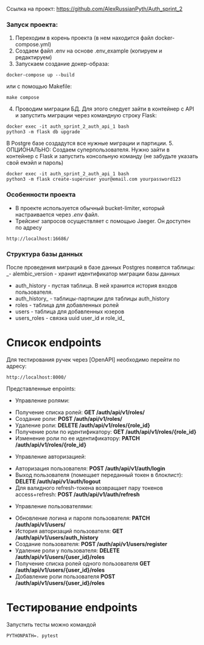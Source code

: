 Ссылка на проект: https://github.com/AlexRussianPyth/Auth_sprint_2

### Запуск проекта:
1. Переходим в корень проекта (в нем находится файл docker-compose.yml)
2. Создаем файл .env на основе .env_example (копируем и редактируем)
3. Запускаем создание докер-образа:
```
docker-compose up --build  
```
или с помощью Makefile:
```
make compose
```
4. Проводим миграции БД. Для этого следует зайти в контейнер с API и запустить миграции через командную строку Flask:
```
docker exec -it auth_sprint_2_auth_api_1 bash
python3 -m flask db upgrade
```
В Postgre базе создадутся все нужные миграции и партиции.
5. ОПЦИОНАЛЬНО: Создаем суперпользователя. Нужно зайти в контейнер с Flask и запустить консольную команду (не забудьте указать свой емэйл и пароль)
```
docker exec -it auth_sprint_2_auth_api_1 bash
python3 -m flask create-superuser your@email.com yourpassword123
```

###  Особенности проекта
- В проекте используется обычный bucket-limiter, который настраивается через _.env_ файл.
- Трейсинг запросов осуществляет с помощью Jaeger. Он доступен по адресу 
```
http://localhost:16686/
```

### Структура базы данных
После проведения миграций в базе данных Postgres появятся таблицы:
 _- alembic_version - хранит идентификатор миграции базы данных
 - auth_history - пустая таблица. В ней хранится история входов пользователя.
 - auth_history_<device> - таблицы-партиции для таблицы auth_history
 - roles - таблица для добавленных ролей
 - users - таблица для добавленных юзеров
 - users_roles - связка uuid user_id и role_id_

# Список endpoints
Для тестирования ручек через [OpenAPI] необходимо перейти по адресу: 
```
http://localhost:8000/
```

Представленные enpoints:
* Управление ролями:
 - Получение списка ролей: **GET /auth/api/v1/roles/**
 - Создание роли: **POST /auth/api/v1/roles/**
 - Удаление роли: **DELETE /auth/api/v1/roles/{role_id}**
 - Получение роли по идентификатору: **GET /auth/api/v1/roles/{role_id}**
 - Изменение роли по ее идентификатору: **PATCH /auth/api/v1/roles/{role_id}** 
* Управление авторизацией: 
 - Авторизация пользователя: **POST /auth/api/v1/auth/login**
 - Выход пользователя (помещает переданный токен в блоклист): **DELETE /auth/api/v1/auth/logout**
 - Для валидного refresh-токена возвращает пару токенов access+refresh: **POST /auth/api/v1/auth/refresh**  
* Управление пользователями:
 - Обновление логина и пароля пользователя: **PATCH /auth/api/v1/users/**
 - История авторизаций пользователя: **GET /auth/api/v1/users/auth_history**
 - Создание пользователя: **POST /auth/api/v1/users/register**
 - Удаление роли у пользователя: **DELETE /auth/api/v1/users/{user_id}/roles**
 - Получение списка ролей одного пользователя **GET /auth/api/v1/users/{user_id}/roles**
 - Добавление роли пользователя **POST /auth/api/v1/users/{user_id}/roles**
 
# Тестирование endpoints 
Запустить тесты можно командой 
```
PYTHONPATH=. pytest
```